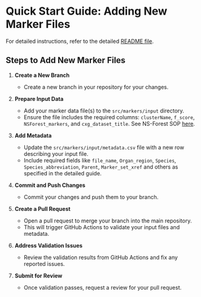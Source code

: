 # Quick Start Guide: Adding New Marker Files

For detailed instructions, refer to the detailed [README file](../src/markers/input/README.md).

## Steps to Add New Marker Files

1. **Create a New Branch**  
   - Create a new branch in your repository for your changes.

2. **Prepare Input Data**  
   - Add your marker data file(s) to the `src/markers/input` directory.  
   - Ensure the file includes the required columns: `clusterName`, `f_score`, `NSForest_markers`, and `cxg_dataset_title`. See NS-Forest SOP [here](https://docs.google.com/document/d/1gkBGF5EIATI_ki0hRjC99irbr7dsuLFk/edit).

3. **Add Metadata**  
   - Update the `src/markers/input/metadata.csv` file with a new row describing your input file.  
   - Include required fields like `file_name`, `Organ_region`, `Species`, `Species_abbreviation`, `Parent`, `Marker_set_xref` and others as specified in the detailed guide.

4. **Commit and Push Changes**  
   - Commit your changes and push them to your branch.

5. **Create a Pull Request**  
   - Open a pull request to merge your branch into the main repository.  
   - This will trigger GitHub Actions to validate your input files and metadata.

6. **Address Validation Issues**  
   - Review the validation results from GitHub Actions and fix any reported issues.

7. **Submit for Review**  
   - Once validation passes, request a review for your pull request.
